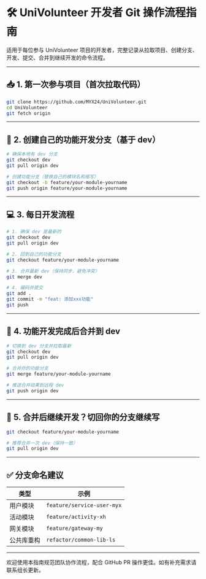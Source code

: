 
# 🛠️ UniVolunteer 开发者 Git 操作流程指南

适用于每位参与 UniVolunteer 项目的开发者，完整记录从拉取项目、创建分支、开发、提交、合并到继续开发的命令流程。

---

## 📥 1. 第一次参与项目（首次拉取代码）

```bash
git clone https://github.com/MYX24/UniVolunteer.git
cd UniVolunteer
git fetch origin
```

---

## 🌱 2. 创建自己的功能开发分支（基于 dev）

```bash
# 确保本地有 dev 分支
git checkout dev
git pull origin dev

# 创建功能分支（替换自己的模块名和缩写）
git checkout -b feature/your-module-yourname
git push origin feature/your-module-yourname
```

---

## 💻 3. 每日开发流程

```bash
# 1. 确保 dev 是最新的
git checkout dev
git pull origin dev

# 2. 回到自己的功能分支
git checkout feature/your-module-yourname

# 3. 合并最新 dev（保持同步，避免冲突）
git merge dev

# 4. 编码并提交
git add .
git commit -m "feat: 添加xxx功能"
git push
```

---

## 🔁 4. 功能开发完成后合并到 dev

```bash
# 切换到 dev 分支并拉取最新
git checkout dev
git pull origin dev

# 合并你的功能分支
git merge feature/your-module-yourname

# 推送合并结果到远程 dev
git push origin dev
```

---

## 🔄 5. 合并后继续开发？切回你的分支继续写

```bash
git checkout feature/your-module-yourname

# 推荐合并一次 dev（保持一致）
git pull origin dev
```

---

## ✅ 分支命名建议

| 类型 | 示例 |
|------|------|
| 用户模块 | `feature/service-user-myx` |
| 活动模块 | `feature/activity-xh` |
| 网关模块 | `feature/gateway-my` |
| 公共库重构 | `refactor/common-lib-ls` |

---

欢迎使用本指南规范团队协作流程，配合 GitHub PR 操作更佳。如有补充需求请联系组长更新。
